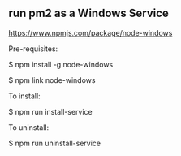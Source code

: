 ## run pm2 as a Windows Service

https://www.npmjs.com/package/node-windows

Pre-requisites:

$ npm install -g node-windows

$ npm link node-windows

To install:

$ npm run install-service

To uninstall:

$ npm run uninstall-service

